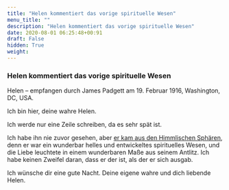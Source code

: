 ```yaml
---
title: "Helen kommentiert das vorige spirituelle Wesen"
menu_title: ""
description: "Helen kommentiert das vorige spirituelle Wesen"
date: 2020-08-01 06:25:48+00:91
draft: False
hidden: True
weight:
---
```

### Helen kommentiert das vorige spirituelle Wesen

Helen – empfangen durch James Padgett am 19. Februar 1916, Washington, DC, USA.

Ich bin hier, deine wahre Helen.

Ich werde nur eine Zeile schreiben, da es sehr spät ist.

Ich habe ihn nie zuvor gesehen, aber [er kam aus den Himmlischen Sphären](/padgett-botschaften/padgett-botschaften-in-reihenfolge-des-datums/padgett-botschaften-1916/ein-frueher-juenger-diskutiert-was-sein-wissen-ueber-die-wahren-lehren-jesu-war-als-er-auf-erden-lebte-jep-john-yorking-19-februar-1916/), denn er war ein wunderbar helles und entwickeltes spirituelles Wesen, und die Liebe leuchtete in einem wunderbaren Maße aus seinem Antlitz. Ich habe keinen Zweifel daran, dass er der ist, als der er sich ausgab.

Ich wünsche dir eine gute Nacht. Deine eigene wahre und dich liebende Helen.
